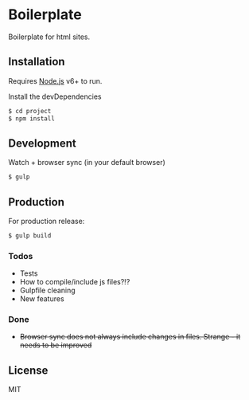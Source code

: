 # Boilerplate

Boilerplate for html sites.

## Installation

Requires [Node.js](https://nodejs.org/) v6+ to run.

Install the devDependencies

```sh
$ cd project
$ npm install
```

## Development

Watch + browser sync (in your default browser)
```sh
$ gulp
```

## Production
For production release:
```sh
$ gulp build
```

### Todos

 - Tests
 - How to compile/include js files?!?
 - Gulpfile cleaning
 - New features

### Done

 - ~~Browser sync does not always include changes in files. Strange - it needs to be improved~~

License
----

MIT
